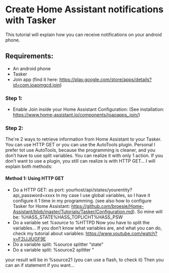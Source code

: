 # Create Home Assistant notifications with Tasker

This tutorial will explain how you can receive notifications on your android phone.

## Requirements:
- An android phone
- Tasker
- Join app (find it here: https://play.google.com/store/apps/details?id=com.joaomgcd.join)

### Step 1:
- Enable Join inside your Home Assistant Configuration: (See installation: https://www.home-assistant.io/components/joaoapps_join/)

### Step 2:
The're 2 ways to retrieve information from Home Assistant to your Tasker. You can use HTTP GET or you can use the AutoTools plugin.
Personal I prefer tot use AutoTools, because the programming is cleaner, and you don’t have to use split variables. You can realize it with only 1 action. If you don’t want to use a plugin, you still can realize is with HTTP GET…
I will explain both methods:

#### Method 1: Using HTTP GET
- Do a HTTP GET: as port: yourhost/api/states/yourentity?api_password=xxxx
In my case I use global variables, so I have it configure it 1 time in my programming. (see also how to configure Tasker for Home Assistant: https://github.com/broesie/Home-Assistant/blob/master/Tutorials/Tasker/Configuration.md).
So mine will be: %HASS_STATE%HASS_TOPLICHT%HASS_PSW
- Do a variable set *%source* to %HTTPD
Now you have to split the variables… If you don’t know what variables are, and what you can do, check my tutorial about variables: https://www.youtube.com/watch?v=F2IJJlUGF9E
- Do a variable split: %source splitter “state”
- Do a variable split: %source2 splitter "

your result will be in %source21 (you can use a flash, to check it)
Then you can an if statement if you want…
